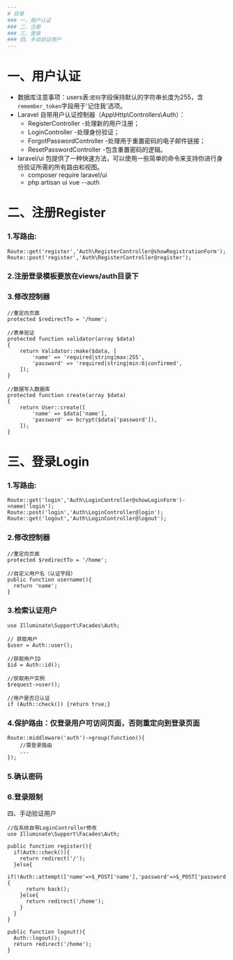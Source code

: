 ```yaml
---
# 目录
### 一、用户认证
### 二、注册
### 三、登录
### 四、手动验证用户
---
```


# 一、用户认证

- 数据库注意事项：users表:`密码`字段保持默认的字符串长度为255，含`remember_token`字段用于'记住我'选项。
- Laravel 自带用户认证控制器（App\Http\Controllers\Auth）：
	- RegisterController -处理新的用户注册；
	- LoginController -处理身份验证；
	- ForgotPasswordController -处理用于重置密码的电子邮件链接；
	- ResetPasswordController -包含重置密码的逻辑。
- laravel/ui 包提供了一种快速方法，可以使用一些简单的命令来支持你进行身份验证所需的所有路由和视图。  
	- composer require laravel/ui
	- php artisan ui vue --auth


# 二、注册Register

### 1.写路由:
	Route::get('register','Auth\RegisterController@showRegistrationForm');
	Route::post('register','Auth\RegisterController@register');

### 2.注册登录模板要放在views/auth目录下

### 3.修改控制器
	//重定向页面
	protected $redirectTo = '/home';

	//表单验证
	protected function validator(array $data)
    {
        return Validator::make($data, [
            'name' => 'required|string|max:255',
            'password' => 'required|string|min:6|confirmed',
        ]);
    }

    //数据写入数据库
    protected function create(array $data)
    {
        return User::create([
            'name' => $data['name'],
            'password' => bcrypt($data['password']),
        ]);
    }

# 三、登录Login

### 1.写路由:
	Route::get('login','Auth\LoginController@showLoginForm')->name('login');
	Route::post('login','Auth\LoginController@login');
	Route::get('logout','Auth\LoginController@logout');

### 2.修改控制器

	//重定向页面
	protected $redirectTo = '/home';

	//自定义用户名（认证字段）
	public function username(){
      return 'name';
    }

### 3.检索认证用户
	use Illuminate\Support\Facades\Auth;

	// 获取用户
	$user = Auth::user();

	//获取用户ID
	$id = Auth::id();

	//获取用户实例
	$request->user();

	//用户是否已认证
	if (Auth::check()) {return true;}

### 4.保护路由：仅登录用户可访问页面，否则重定向到登录页面
	Route::middleware('auth')->group(function(){
		//需登录路由
		...
	});

### 5.确认密码

### 6.登录限制

四、手动验证用户

	//在系统自带LoginController修改
	use Illuminate\Support\Facades\Auth;
		
	public function register(){
      if(Auth::check()){
        return redirect('/');
      }else{
        if(!Auth::attempt(['name'=>$_POST['name'],'password'=>$_POST['password']])){
          return back();
        }else{
          return redirect('/home');
        }
      }
    }

    public function logout(){
      Auth::logout();
      return redirect('/home');
    }